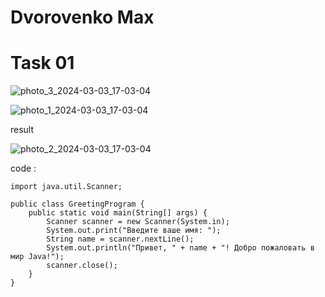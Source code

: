 # Dvorovenko Max
# Task 01
![photo_3_2024-03-03_17-03-04](https://github.com/snowaaaaaaaaaa/se_java_lab01_dvorovenko/assets/144525592/f437336d-1ea5-4dd6-8b8a-665c9d6bf774)

![photo_1_2024-03-03_17-03-04](https://github.com/snowaaaaaaaaaa/se_java_lab01_dvorovenko/assets/144525592/9a26723b-bdd6-42cf-8463-7e968de9763f)

result

![photo_2_2024-03-03_17-03-04](https://github.com/snowaaaaaaaaaa/se_java_lab01_dvorovenko/assets/144525592/224bf3bd-1ee8-49d1-b34f-419b55acc677)

code : 
```
import java.util.Scanner;

public class GreetingProgram {
    public static void main(String[] args) {
        Scanner scanner = new Scanner(System.in);
        System.out.print("Введите ваше имя: ");
        String name = scanner.nextLine();
        System.out.println("Привет, " + name + "! Добро пожаловать в мир Java!");
        scanner.close();
    }
}
```
